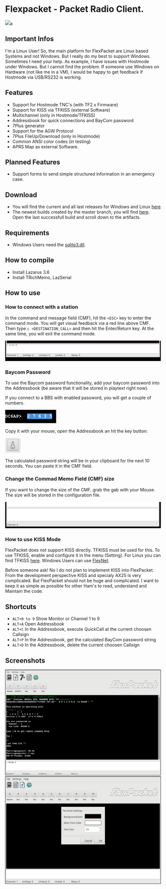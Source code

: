 # Flexpacket - Packet Radio Client.

[![](https://www.paypalobjects.com/en_US/i/btn/btn_donateCC_LG.gif)](https://www.paypal.com/donate/?hosted_button_id=ZDB5ZSNJNK9XQ)a

## Important Infos

I'm a Linux User! So, the main platform for FlexPacket are Linux based Systems
and not Windows. But I really do my best to support Windows. Sometimes I need
your help. As example, I have issues with Hostmode under Windows. But I cannot
find the problem. If someone use Windows on Hardware (not like me in a VM), I
would be happy to get feedback if Hostmode via USB/RS232 is working.

## Features

- Support for Hostmode TNC's (with TF2.x Firmware) 
- Support for KISS via TFKISS (external Software)
- Multichannel (only in Hostmode/TFKISS) 
- Addressbook for quick connections and BayCom password
- 7Plus generator
- Support for the AGW Protocol 
- 7Plus FileUp/Download (only in Hostmode) 
- Common ANSI color codes (in testing)
- APRS Map as external Software.

## Planned Features

- Support forms to send simple structured information in an emergency case. 

## Download

- You will find the current and all last releases for Windows and Linux [here](https://github.com/andreaspeters/flexpacket/releases)
- The newest builds created by the master branch, you will find [here](https://github.com/andreaspeters/flexpacket/actions). Open
  the last successfull build and scroll down to the artifacts.

## Requirements 

- Windows Users need the [sqlite3.dll](https://www.sqlite.org/download.html).

## How to compile

- Install Lazarus 3.6
- Install TRichMemo, LazSerial

## How to use

### How to connect with a station

In the command and message field (CMF), hit the `<ESC>` key to enter the command mode.
You will get visual feedback via a red line above CMF. Then type
`c <DESTINATION_CALL>` and then hit the Enter/Return key. At the same time,
you will exit the command mode.

![image_2024-12-11-22-57-18](vx_images/image_2024-12-11-22-57-18.png)

### Baycom Password

To use the Baycom password functionality, add your baycom password into the 
Addressbook (be aware that it will be stored in playtext right now). 

If you connect to a BBS with enabled password, you will get a couple of numbers.

![image_2024-12-12-17-49-42](vx_images/image_2024-12-12-17-49-42.png)

Copy it with your mouse, open the Addressbook an hit the key button:

![image_2024-12-12-17-50-48](vx_images/image_2024-12-12-17-50-48.png)

The calculated password string will be in your clipboard for the next 10 seconds.
You can paste it in the CMF field.

### Change the Commad Memo Field (CMF) size

If you want to change the size of the CMF, grab the gab with your Mouse.
The size will be stored in the configuration file.

![image_2024-12-17-21-01-51](vx_images/image_2024-12-17-21-01-51.png)

### How to use KISS Mode

FlexPacket does not support KISS directly. TFKISS must be used for this. 
To use TFKISS, enable and configure it in the menu (Setting). For Linux
you can find TFKISS [here](https://github.com/andreaspeters/tfkiss). 
Windows Users can use [FlexNet](https://deltalima.org/prdownload/flexnet/).

Before someone ask! No I do not plan to implement KISS into FlexPacket. From
the development perspective KISS and specialy AX25 is very complicated. 
But FlexPacket should not be huge and complicated. I want to keep it as simple 
as possible for other Ham's to read, understand and Maintain the code.

## Shortcuts

- `ALT+0 to 9` Show Monitor or Channel 1 to 9
- `ALT+A` Open Addressbook
- `ALT+C` In the Addressbook, execute QuickCall at the current choosen Callsign
- `ALT+P` In the Addressbook, get the calculated BayCom password string
- `ALT+D` In the Addressbook, delete the current choosen Callsign


## Screenshots

![FlexPacket](vx_images/image_2024-12-08-16-22-18.png)
![Terminal Color Settings](vx_images/image_2024-12-08-16-23-26.png)
